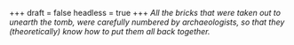 
+++
draft = false
headless = true
+++
_All the bricks that were taken out to unearth the tomb, were carefully numbered by archaeologists, so that they (theoretically) know how to put them all back together._
